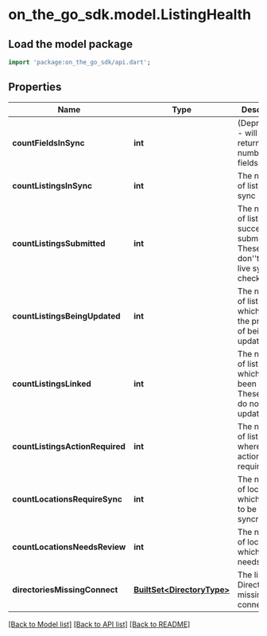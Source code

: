 # on_the_go_sdk.model.ListingHealth

## Load the model package
```dart
import 'package:on_the_go_sdk/api.dart';
```

## Properties
Name | Type | Description | Notes
------------ | ------------- | ------------- | -------------
**countFieldsInSync** | **int** | (Deprecated - will always return 0) The number of fields in sync | [optional] 
**countListingsInSync** | **int** | The number of listings in sync | [optional] 
**countListingsSubmitted** | **int** | The number of listings in successfully submitted. These listings don''t have live sync checks. | [optional] 
**countListingsBeingUpdated** | **int** | The number of listings which are in the process of being updated | [optional] 
**countListingsLinked** | **int** | The number of listings which have been linked. These listings do not get updated. | [optional] 
**countListingsActionRequired** | **int** | The number of listings where client action is required. | [optional] 
**countLocationsRequireSync** | **int** | The number of locations which require to be syncronized | [optional] 
**countLocationsNeedsReview** | **int** | The number of locations which are in needs review. | [optional] 
**directoriesMissingConnect** | [**BuiltSet&lt;DirectoryType&gt;**](DirectoryType.md) | The list of DirectoryType missing connection | [optional] 

[[Back to Model list]](../README.md#documentation-for-models) [[Back to API list]](../README.md#documentation-for-api-endpoints) [[Back to README]](../README.md)


